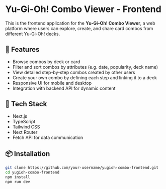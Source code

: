 # Yu-Gi-Oh! Combo Viewer - Frontend

This is the frontend application for the **Yu-Gi-Oh! Combo Viewer**, a web platform where users can explore, create, and share card combos from different Yu-Gi-Oh! decks.

## 🌟 Features

- Browse combos by deck or card
- Filter and sort combos by attributes (e.g. date, popularity, deck name)
- View detailed step-by-step combos created by other users
- Create your own combo by defining each step and linking it to a deck
- Responsive UI for mobile and desktop
- Integration with backend API for dynamic content

## 🚀 Tech Stack

- Next.js
- TypeScript
- Tailwind CSS
- Next Router
- Fetch API for data communication

## 📦 Installation

```bash
git clone https://github.com/your-username/yugioh-combo-frontend.git
cd yugioh-combo-frontend
npm install
npm run dev
